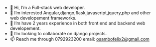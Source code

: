 - 👋 Hi, I’m a Full-stack web developer.
- 👀 I’m interested Angular,django,flask,javascript,jquery,php and other web developement frameworks.
- 🌱 I’m have 2 years experience in both front end and backend web developement.
- 💞️ I’m looking to collaborate on django projects.
- 📫 Reach me through 0792923200 email: osambofelix2@gmail.com

<!---
osambo/osambo is a ✨ special ✨ repository because its `README.md` (this file) appears on your GitHub profile.
You can click the Preview link to take a look at your changes.
--->
